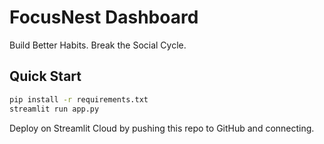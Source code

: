 
# FocusNest Dashboard

Build Better Habits. Break the Social Cycle.

## Quick Start
```bash
pip install -r requirements.txt
streamlit run app.py
```

Deploy on Streamlit Cloud by pushing this repo to GitHub and connecting.


